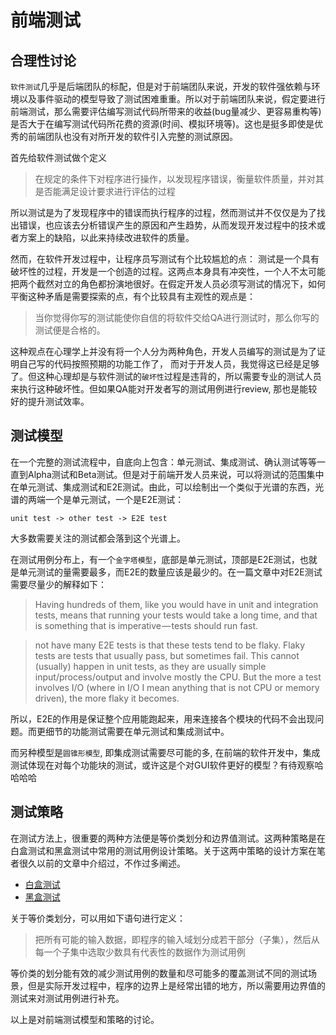 # 前端测试
## 合理性讨论
`软件测试`几乎是后端团队的标配，但是对于前端团队来说，开发的软件强依赖与环境以及事件驱动的模型导致了测试困难重重。所以对于前端团队来说，假定要进行前端测试，那么需要评估编写测试代码所带来的收益(bug量减少、更容易重构等)是否大于在编写测试代码所花费的资源(时间、模拟环境等)。这也是挺多即使是优秀的前端团队也没有对所开发的软件引入完整的测试原因。

首先给软件测试做个定义
> 在规定的条件下对程序进行操作，以发现程序错误，衡量软件质量，并对其是否能满足设计要求进行评估的过程

所以测试是为了发现程序中的错误而执行程序的过程，然而测试并不仅仅是为了找出错误，也应该去分析错误产生的原因和产生趋势，从而发现开发过程中的技术或者方案上的缺陷，以此来持续改进软件的质量。

然而，在软件开发过程中，让程序员写测试有个比较尴尬的点： 测试是一个具有破坏性的过程，开发是一个创造的过程。这两点本身具有冲突性，一个人不太可能把两个截然对立的角色都扮演地很好。在假定开发人员必须写测试的情况下，如何平衡这种矛盾是需要探索的点，有个比较具有主观性的观点是：
> 当你觉得你写的测试能使你自信的将软件交给QA进行测试时，那么你写的测试便是合格的。

这种观点在心理学上并没有将一个人分为两种角色，开发人员编写的测试是为了证明自己写的代码按照预期的功能工作了， 而对于开发人员，我觉得这已经是足够了。但这种心理却是与软件测试的`破坏性`过程是违背的，所以需要专业的测试人员来执行这种破坏性。但如果QA能对开发者写的测试用例进行review, 那也是能较好的提升测试效率。

## 测试模型
在一个完整的测试流程中，自底向上包含：单元测试、集成测试、确认测试等等一直到Alpha测试和Beta测试。但是对于前端开发人员来说，可以将测试的范围集中在单元测试、集成测试和E2E测试。由此，可以绘制出一个类似于光谱的东西，光谱的两端一个是单元测试，一个是E2E测试：
```
unit test -> other test -> E2E test
```
大多数需要关注的测试都会落到这个光谱上。

在测试用例分布上，有一个`金字塔模型`，底部是单元测试，顶部是E2E测试，也就是单元测试的量需要最多，而E2E的数量应该是最少的。在一篇文章中对E2E测试需要尽量少的解释如下：
> Having hundreds of them, like you would have in unit and integration tests, means that running your tests would take a long time, and that is something that is imperative — tests should run fast.

>  not have many E2E tests is that these tests tend to be flaky. Flaky tests are tests that usually pass, but sometimes fail. This cannot (usually) happen in unit tests, as they are usually simple input/process/output and involve mostly the CPU. But the more a test involves I/O (where in I/O I mean anything that is not CPU or memory driven), the more flaky it becomes.

所以，E2E的作用是保证整个应用能跑起来，用来连接各个模块的代码不会出现问题。而更细节的功能测试需要在单元测试和集成测试中。

而另种模型是`圆锥形模型`, 即集成测试需要尽可能的多, 在前端的软件开发中，集成测试体现在对每个功能块的测试，或许这是个对GUI软件更好的模型？有待观察哈哈哈哈

## 测试策略

在测试方法上，很重要的两种方法便是等价类划分和边界值测试。这两种策略是在白盒测试和黑盒测试中常用的测试用例设计策略。关于这两中策略的设计方案在笔者很久以前的文章中介绍过，不作过多阐述。

- [白盒测试](https://juejin.im/post/5a8fd7366fb9a06361088dde)
- [黑盒测试](https://juejin.im/post/5a9be95d6fb9a028b92c9e47)

关于等价类划分，可以用如下语句进行定义：
> 把所有可能的输入数据，即程序的输入域划分成若干部分（子集），然后从每一个子集中选取少数具有代表性的数据作为测试用例

等价类的划分能有效的减少测试用例的数量和尽可能多的覆盖测试不同的测试场景，但是实际开发过程中，程序的边界上是经常出错的地方，所以需要用边界值的测试来对测试用例进行补充。

以上是对前端测试模型和策略的讨论。
